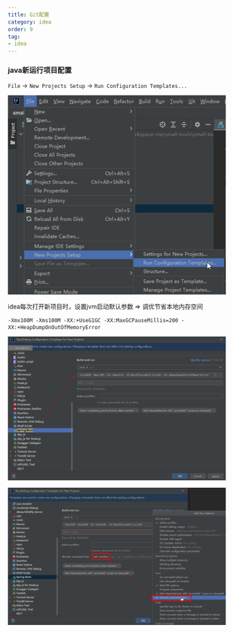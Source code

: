 ```yaml
---
title: Git配置
category: idea
order: 9
tag:
- idea
---
```



### java新运行项目配置

`File` -> `New Projects Setup` -> `Run Configuration Templates...`

![idea-set-new-projects-run-configuration-templates.png](/images/idea/idea-set-new-projects-run-configuration-templates.png)

idea每次打开新项目时，设置jvm启动默认参数 => 调优节省本地内存空间

```
-Xmx100M -Xms100M -XX:+UseG1GC -XX:MaxGCPauseMillis=200 -XX:+HeapDumpOnOutOfMemoryError
```

![idea-set-new-projects-run-configuration-templates-springboot.png](/images/idea/idea-set-new-projects-run-configuration-templates-springboot.png)

![idea-set-new-projects-run-configuration-templates-springboot-jar.png](/images/idea/idea-set-new-projects-run-configuration-templates-springboot-jar.png)
